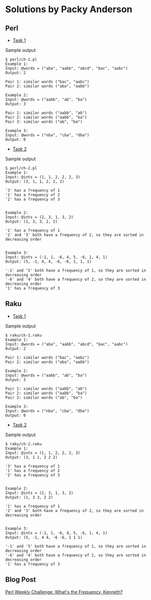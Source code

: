 # Solutions by Packy Anderson

## Perl

* [Task 1](perl/ch-1.pl)

Sample output
```
$ perl/ch-1.pl
Example 1:
Input: @words = ("aba", "aabb", "abcd", "bac", "aabc")
Output: 2

Pair 1: similar words ("bac", "aabc")
Pair 2: similar words ("aba", "aabb")

Example 2:
Input: @words = ("aabb", "ab", "ba")
Output: 3

Pair 1: similar words ("aabb", "ab")
Pair 2: similar words ("aabb", "ba")
Pair 3: similar words ("ab", "ba")

Example 3:
Input: @words = ("nba", "cba", "dba")
Output: 0
```

* [Task 2](perl/ch-2.pl)

Sample output
```
$ perl/ch-2.pl
Example 1:
Input: @ints = (1, 1, 2, 2, 2, 3)
Output: (3, 1, 1, 2, 2, 2)

'3' has a frequency of 1
'1' has a frequency of 2
'2' has a frequency of 3


Example 2:
Input: @ints = (2, 3, 1, 3, 2)
Output: (1, 3, 3, 2, 2)

'1' has a frequency of 1
'2' and '3' both have a frequency of 2, so they are sorted in decreasing order


Example 3:
Input: @ints = (-1, 1, -6, 4, 5, -6, 1, 4, 1)
Output: (5, -1, 4, 4, -6, -6, 1, 1, 1)

'-1' and '5' both have a frequency of 1, so they are sorted in decreasing order
'-6' and '4' both have a frequency of 2, so they are sorted in decreasing order
'1' has a frequency of 3
```

## Raku

* [Task 1](raku/ch-1.raku)

Sample output
```
$ raku/ch-1.raku
Example 1:
Input: @words = ("aba", "aabb", "abcd", "bac", "aabc")
Output: 2

Pair 1: similar words ("bac", "aabc")
Pair 2: similar words ("aba", "aabb")

Example 2:
Input: @words = ("aabb", "ab", "ba")
Output: 3

Pair 1: similar words ("aabb", "ab")
Pair 2: similar words ("aabb", "ba")
Pair 3: similar words ("ab", "ba")

Example 3:
Input: @words = ("nba", "cba", "dba")
Output: 0
```

* [Task 2](raku/ch-2.raku)

Sample output
```
$ raku/ch-2.raku
Example 1:
Input: @ints = (1, 1, 2, 2, 2, 3)
Output: (3, 1 1, 2 2 2)

'3' has a frequency of 1
'1' has a frequency of 2
'2' has a frequency of 3


Example 2:
Input: @ints = (2, 3, 1, 3, 2)
Output: (1, 3 3, 2 2)

'1' has a frequency of 1
'2' and '3' both have a frequency of 2, so they are sorted in decreasing order


Example 3:
Input: @ints = (-1, 1, -6, 4, 5, -6, 1, 4, 1)
Output: (5, -1, 4 4, -6 -6, 1 1 1)

'-1' and '5' both have a frequency of 1, so they are sorted in decreasing order
'-6' and '4' both have a frequency of 2, so they are sorted in decreasing order
'1' has a frequency of 3
```

## Blog Post

[Perl Weekly Challenge: What's the Frequency, Kenneth?](https://packy.dardan.com/2023/09/05/perl-weekly-challenge-whats-the-frequency-kenneth/)